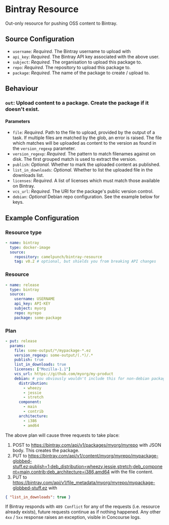 # Bintray Resource

Out-only resource for pushing OSS content to Bintray.

## Source Configuration

* `username`: *Required.* The Bintray username to upload with
* `api_key`: *Required.* The Bintray API key associated with the above user.
* `subject`: *Required.* The organisation to upload this package to.
* `repo`: *Required.* The repository to upload this package to.
* `package`: *Required.* The name of the package to create / upload to.

## Behaviour

### `out`: Upload content to a package. Create the package if it doesn't exist.

#### Parameters

* `file`: *Required.* Path to the file to upload, provided by the output of a task.
  If multiple files are matched by the glob, an error is raised. The file which
  matches will be uploaded as content to the version as found in the `version_regexp`
  parameter.
* `version_regexp`: *Required.* The pattern to match filenames against on disk. The first
  grouped match is used to extract the version.
* `publish`: *Optional.* Whether to mark the uploaded content as published.
* `list_in_downloads`: *Optional.* Whether to list the uploaded file in the downloads list.
* `licenses`: *Required.* A list of licenses which must match those available on Bintray.
* `vcs_url`: *Required.* The URI for the package's public version control.
* `debian`: *Optional* Debian repo configuration. See the example below for keys.

## Example Configuration

### Resource type

``` yaml
- name: bintray
  type: docker-image
  source:
    repository: camelpunch/bintray-resource
    tag: v0.2 # optional, but shields you from breaking API changes
```

### Resource

``` yaml
- name: release
  type: bintray
  source:
    username: USERNAME
    api_key: API-KEY
    subject: myorg
    repo: myrepo
    package: some-package
```

### Plan

``` yaml
- put: release
  params:
    file: some-output/*/mypackage-*.ez
    version_regexp: some-output/(.*)/.*
    publish: true
    list_in_downloads: true
    licenses: ["Mozilla-1.1"]
    vcs_url: https://github.com/myorg/my-product
    debian: # you obviously wouldn't include this for non-debian packages
      distribution:
        - wheezy
        - jessie
        - stretch
      component:
        - main
        - contrib
      architecture:
        - i386
        - amd64
```

The above plan will cause three requests to take place:

1. POST to https://bintray.com/api/v1/packages/myorg/myrepo with JSON body. This creates the package.
2. PUT to https://bintray.com/api/v1/content/myorg/myrepo/mypackage-globbed-stuff.ez;publish=1;deb_distribution=wheezy,jessie,stretch;deb_component=main,contrib;deb_architecture=i386,amd64 with the file content.
3. PUT to https://bintray.com/api/v1/file_metadata/myorg/myrepo/mypackage-globbed-stuff.ez with

 ```json
{ "list_in_downloads": true }
```

If Bintray responds with `409 Conflict` for any of the requests (i.e. resource already exists), future requests continue as if nothing happened. Any other `4xx` / `5xx` response raises an exception, visible in Concourse logs.
